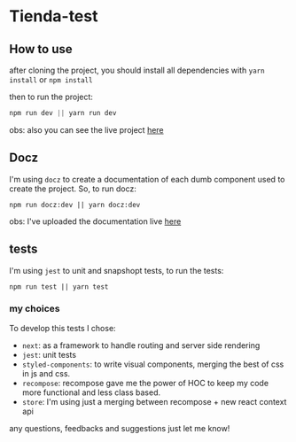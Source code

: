 # Tienda-test

## How to use

after cloning the project, you should install all dependencies with `yarn install` or `npm install`

then to run the project:

```js
npm run dev || yarn run dev
```

obs: also you can see the live project [here](https://tiendanube-test-uaftxyeivy.now.sh)

## Docz

I'm using `docz` to create a documentation of each dumb component used to create the project. So, to run docz:

```
npm run docz:dev || yarn docz:dev
```

obs: I've uploaded the documentation live [here](https://dist-gbxcpvcigb.now.sh/)

## tests

I'm using `jest` to unit and snapshopt tests, to run the tests:

```
npm run test || yarn test
```

### my choices

To develop this tests I chose:

- `next`: as a framework to handle routing and server side rendering
- `jest`: unit tests
- `styled-components`: to write visual components, merging the best of css in js and css.
- `recompose`: recompose gave me the power of HOC to keep my code more functional and less class based.
- `store`: I'm using just a merging between recompose + new react context api

any questions, feedbacks and suggestions just let me know!
